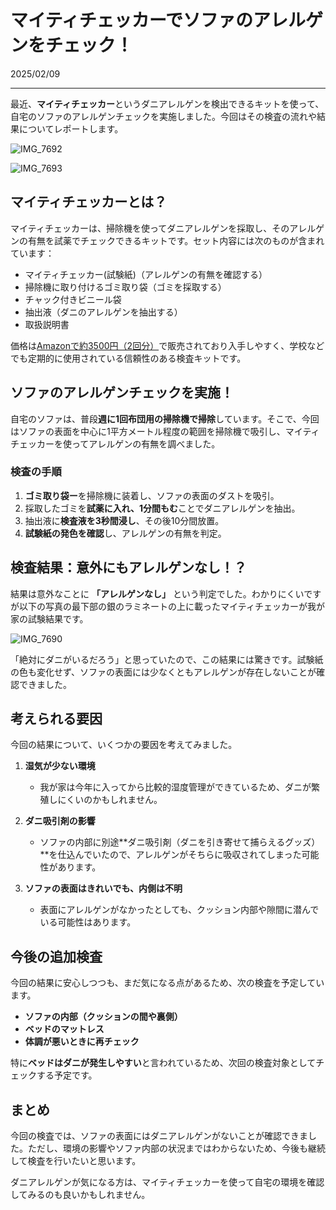 # マイティチェッカーでソファのアレルゲンをチェック！

2025/02/09

---

最近、**マイティチェッカー**というダニアレルゲンを検出できるキットを使って、自宅のソファのアレルゲンチェックを実施しました。今回はその検査の流れや結果についてレポートします。

![IMG_7692](https://github.com/user-attachments/assets/dbe6cff6-9639-4212-b202-a32c67dbaf59)

![IMG_7693](https://github.com/user-attachments/assets/79a7d51e-da95-4520-a453-a757ea040c33)


## **マイティチェッカーとは？**
マイティチェッカーは、掃除機を使ってダニアレルゲンを採取し、そのアレルゲンの有無を試薬でチェックできるキットです。セット内容には次のものが含まれています：

- マイティチェッカー(試験紙)（アレルゲンの有無を確認する）
- 掃除機に取り付けるゴミ取り袋（ゴミを採取する）
- チャック付きビニール袋
- 抽出液（ダニのアレルゲンを抽出する）
- 取扱説明書

価格は[Amazonで約3500円（2回分）](https://www.amazon.co.jp/dp/B0092KRX4U/)で販売されており入手しやすく、学校などでも定期的に使用されている信頼性のある検査キットです。

## **ソファのアレルゲンチェックを実施！**
自宅のソファは、普段**週に1回布団用の掃除機で掃除**しています。そこで、今回はソファの表面を中心に1平方メートル程度の範囲を掃除機で吸引し、マイティチェッカーを使ってアレルゲンの有無を調べました。

### **検査の手順**
1. **ゴミ取り袋ー**を掃除機に装着し、ソファの表面のダストを吸引。
2. 採取したゴミを**試薬に入れ、1分間もむ**ことでダニアレルゲンを抽出。
3. 抽出液に**検査液を3秒間浸し**、その後10分間放置。
4. **試験紙の発色を確認**し、アレルゲンの有無を判定。

## **検査結果：意外にもアレルゲンなし！？**
結果は意外なことに **「アレルゲンなし」** という判定でした。わかりにくいですが以下の写真の最下部の銀のラミネートの上に載ったマイティチェッカーが我が家の試験結果です。  

![IMG_7690](https://github.com/user-attachments/assets/34930d09-ac0f-48b8-82d8-56c8b4921f90)

「絶対にダニがいるだろう」と思っていたので、この結果には驚きです。試験紙の色も変化せず、ソファの表面には少なくともアレルゲンが存在しないことが確認できました。

## **考えられる要因**
今回の結果について、いくつかの要因を考えてみました。

1. **湿気が少ない環境**  
   - 我が家は今年に入ってから比較的湿度管理ができているため、ダニが繁殖しにくいのかもしれません。
   
2. **ダニ吸引剤の影響**  
   - ソファの内部に別途**ダニ吸引剤（ダニを引き寄せて捕らえるグッズ）**を仕込んでいたので、アレルゲンがそちらに吸収されてしまった可能性があります。

3. **ソファの表面はきれいでも、内側は不明**  
   - 表面にアレルゲンがなかったとしても、クッション内部や隙間に潜んでいる可能性はあります。

## **今後の追加検査**
今回の結果に安心しつつも、まだ気になる点があるため、次の検査を予定しています。

- **ソファの内部（クッションの間や裏側）**
- **ベッドのマットレス**
- **体調が悪いときに再チェック**

特に**ベッドはダニが発生しやすい**と言われているため、次回の検査対象としてチェックする予定です。

## **まとめ**
今回の検査では、ソファの表面にはダニアレルゲンがないことが確認できました。ただし、環境の影響やソファ内部の状況まではわからないため、今後も継続して検査を行いたいと思います。

ダニアレルゲンが気になる方は、マイティチェッカーを使って自宅の環境を確認してみるのも良いかもしれません。
